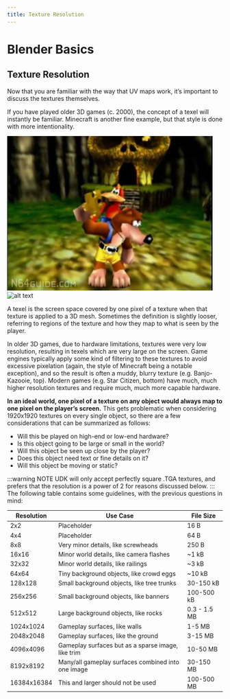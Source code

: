 ```yaml
---
title: Texture Resolution
---
```

# Blender Basics

## Texture Resolution

Now that you are familiar with the way that UV maps work, it’s important to discuss the textures themselves.

If you have played older 3D games (c. 2000), the concept of a texel will instantly be familiar. Minecraft is another fine example, but that style is done with more intentionality.

![alt text](../../.vuepress/public/images/image97.png "Old school cool")
![alt text](../../.vuepress/public/images/image63.png "New school cool")

A texel is the screen space covered by one pixel of a texture when that texture is applied to a 3D mesh. Sometimes the definition is slightly looser, referring to regions of the texture and how they map to what is seen by the player.

In older 3D games, due to hardware limitations, textures were very low resolution, resulting in texels which are very large on the screen. Game engines typically apply some kind of filtering to these textures to avoid excessive pixelation (again, the style of Minecraft being a notable exception), and so the result is often a muddy, blurry texture (e.g. Banjo-Kazooie, top). Modern games (e.g. Star Citizen, bottom) have much, much higher resolution textures and require much, much more capable hardware.

**In an ideal world, one pixel of a texture on any object would always map to one pixel on the player’s screen.** This gets problematic when considering 1920x1920 textures on every single object, so there are a few considerations that can be summarized as follows:

* Will this be played on high-end or low-end hardware?
* Is this object going to be large or small in the world?
* Will this object be seen up close by the player?
* Does this object need text or fine details on it?
* Will this object be moving or static?

:::warning NOTE
UDK will only accept perfectly square .TGA textures, and prefers that the resolution is a power of 2 for reasons discussed below. 
:::
The following table contains some guidelines, with the previous questions in mind:

|Resolution|Use Case |File Size|
|------|------|------|
|2x2|Placeholder|16 B|
|4x4|Placeholder|64 B|
|8x8|Very minor details, like screwheads|250 B|
|16x16|Minor world details, like camera flashes|~1 kB|
|32x32|Minor world details, like railings|~3 kB|
|64x64|Tiny background objects, like crowd eggs|~10 kB|
|128x128|Small background objects, like tree trunks|30-150 kB|
|256x256|Small background objects, like banners|100-500 kB|
|512x512|Large background objects, like rocks|0.3 - 1.5 MB|
|1024x1024|Gameplay surfaces, like walls|1-5 MB|
|2048x2048|Gameplay surfaces, like the ground|3-15 MB|
|4096x4096|Gameplay surfaces but as a sparse image, like trim|10-50 MB|
|8192x8192|Many/all gameplay surfaces combined into one image|30-150 MB|
|16384x16384|This and larger should not be used|100-500 MB|
